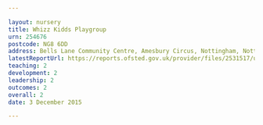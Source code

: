 ```yaml
---

layout: nursery
title: Whizz Kidds Playgroup
urn: 254676
postcode: NG8 6DD
address: Bells Lane Community Centre, Amesbury Circus, Nottingham, Nottinghamshire, NG8 6DD
latestReportUrl: https://reports.ofsted.gov.uk/provider/files/2531517/urn/254676.pdf
teaching: 2
development: 2
leadership: 2
outcomes: 2
overall: 2
date: 3 December 2015

---
```

